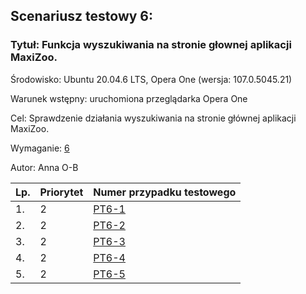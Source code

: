 ## Scenariusz testowy 6:

### Tytuł: Funkcja wyszukiwania na stronie głownej aplikacji MaxiZoo.

Środowisko: Ubuntu 20.04.6 LTS, Opera One (wersja: 107.0.5045.21)

Warunek wstępny: uruchomiona przeglądarka Opera One

Cel: Sprawdzenie działania wyszukiwania na stronie głównej aplikacji MaxiZoo.

Wymaganie: [6](../Przypadki_testowe/PT-test%20mzoo6.md#wymaganie-funkcjonalne-6)

Autor: Anna O-B


| Lp. | Priorytet | Numer przypadku testowego|
| --- | ---------- | ------------ |
| 1.  | 2 | [PT6-1](../Przypadki_testowe/PT-test%20mzoo6.md#id-pt6-1) | 
| 2.  | 2 | [PT6-2](../Przypadki_testowe/PT-test%20mzoo6.md#id-pt6-2) |
| 3.  | 2 | [PT6-3](../Przypadki_testowe/PT-test%20mzoo6.md#id-pt6-3) | 
| 4.  | 2 | [PT6-4](../Przypadki_testowe/PT-test%20mzoo6.md#id-pt6-4) | 
| 5.  | 2 | [PT6-5](../Przypadki_testowe/PT-test%20mzoo6.md#id-pt6-5) | 